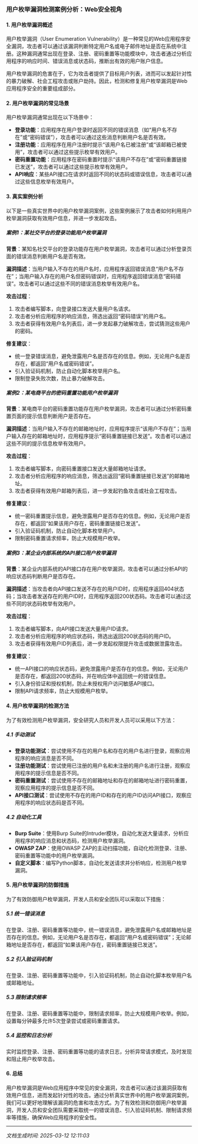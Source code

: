 ### 用户枚举漏洞检测案例分析：Web安全视角

#### 1. 用户枚举漏洞概述
用户枚举漏洞（User Enumeration Vulnerability）是一种常见的Web应用程序安全漏洞，攻击者可以通过该漏洞判断特定用户名或电子邮件地址是否在系统中注册。这种漏洞通常出现在登录、注册、密码重置等功能模块中，攻击者通过分析应用程序的响应时间、错误消息或状态码，推断出有效的用户账户信息。

用户枚举漏洞的危害在于，它为攻击者提供了目标用户列表，进而可以发起针对性的暴力破解、社会工程攻击或账户劫持。因此，检测和修复用户枚举漏洞是Web应用程序安全的重要组成部分。

#### 2. 用户枚举漏洞的常见场景
用户枚举漏洞通常出现在以下场景中：
- **登录功能**：应用程序在用户登录时返回不同的错误消息（如“用户名不存在”或“密码错误”），攻击者可以通过这些消息判断用户名是否有效。
- **注册功能**：应用程序在用户注册时提示“该用户名已被注册”或“该邮箱已被使用”，攻击者可以通过这些提示枚举有效用户。
- **密码重置功能**：应用程序在密码重置时提示“该用户不存在”或“密码重置链接已发送”，攻击者可以通过这些提示枚举有效用户。
- **API响应**：某些API接口在请求时返回不同的状态码或错误信息，攻击者可以通过这些信息枚举有效用户。

#### 3. 真实案例分析
以下是一些真实世界中的用户枚举漏洞案例，这些案例展示了攻击者如何利用用户枚举漏洞获取有效用户信息，并进一步发起攻击。

##### 案例1：某社交平台的登录功能用户枚举漏洞
**背景**：某知名社交平台的登录功能存在用户枚举漏洞，攻击者可以通过分析登录页面的错误消息判断用户名是否有效。

**漏洞描述**：当用户输入不存在的用户名时，应用程序返回错误消息“用户名不存在”；当用户输入存在的用户名但密码错误时，应用程序返回错误消息“密码错误”。攻击者可以通过这些不同的错误消息枚举有效用户名。

**攻击过程**：
1. 攻击者编写脚本，向登录接口发送大量用户名请求。
2. 攻击者分析应用程序的响应消息，筛选出返回“密码错误”的用户名。
3. 攻击者获得有效用户名列表后，进一步发起暴力破解攻击，尝试猜测这些用户的密码。

**修复建议**：
- 统一登录错误消息，避免泄露用户名是否存在的信息。例如，无论用户名是否存在，都返回“用户名或密码错误”。
- 引入验证码机制，防止自动化脚本枚举用户名。
- 限制登录失败次数，防止暴力破解攻击。

##### 案例2：某电商平台的密码重置功能用户枚举漏洞
**背景**：某电商平台的密码重置功能存在用户枚举漏洞，攻击者可以通过分析密码重置页面的提示信息判断用户是否存在。

**漏洞描述**：当用户输入不存在的邮箱地址时，应用程序提示“该用户不存在”；当用户输入存在的邮箱地址时，应用程序提示“密码重置链接已发送”。攻击者可以通过这些不同的提示信息枚举有效用户。

**攻击过程**：
1. 攻击者编写脚本，向密码重置接口发送大量邮箱地址请求。
2. 攻击者分析应用程序的响应消息，筛选出返回“密码重置链接已发送”的邮箱地址。
3. 攻击者获得有效用户邮箱列表后，进一步发起钓鱼攻击或社会工程攻击。

**修复建议**：
- 统一密码重置提示信息，避免泄露用户是否存在的信息。例如，无论用户是否存在，都返回“如果该用户存在，密码重置链接已发送”。
- 引入验证码机制，防止自动化脚本枚举用户。
- 限制密码重置请求频率，防止大规模用户枚举。

##### 案例3：某企业内部系统的API接口用户枚举漏洞
**背景**：某企业内部系统的API接口存在用户枚举漏洞，攻击者可以通过分析API的响应状态码判断用户是否存在。

**漏洞描述**：当攻击者向API接口发送不存在的用户ID时，应用程序返回404状态码；当攻击者发送存在的用户ID时，应用程序返回200状态码。攻击者可以通过这些不同的状态码枚举有效用户。

**攻击过程**：
1. 攻击者编写脚本，向API接口发送大量用户ID请求。
2. 攻击者分析应用程序的响应状态码，筛选出返回200状态码的用户ID。
3. 攻击者获得有效用户ID列表后，进一步发起权限提升攻击或数据泄露攻击。

**修复建议**：
- 统一API接口的响应状态码，避免泄露用户是否存在的信息。例如，无论用户是否存在，都返回200状态码，并在响应体中返回统一的错误信息。
- 引入身份验证和授权机制，防止未授权用户访问敏感API接口。
- 限制API请求频率，防止大规模用户枚举。

#### 4. 用户枚举漏洞的检测方法
为了有效检测用户枚举漏洞，安全研究人员和开发人员可以采用以下方法：

##### 4.1 手动测试
- **登录功能测试**：尝试使用不存在的用户名和存在的用户名进行登录，观察应用程序的响应消息是否不同。
- **注册功能测试**：尝试使用已注册的用户名和未注册的用户名进行注册，观察应用程序的提示信息是否不同。
- **密码重置测试**：尝试使用不存在的邮箱地址和存在的邮箱地址进行密码重置，观察应用程序的提示信息是否不同。
- **API接口测试**：尝试使用不存在的用户ID和存在的用户ID访问API接口，观察应用程序的响应状态码是否不同。

##### 4.2 自动化工具
- **Burp Suite**：使用Burp Suite的Intruder模块，自动化发送大量请求，分析应用程序的响应消息和状态码，检测用户枚举漏洞。
- **OWASP ZAP**：使用OWASP ZAP的主动扫描功能，自动化检测登录、注册、密码重置等功能中的用户枚举漏洞。
- **自定义脚本**：编写Python脚本，自动化发送请求并分析响应，检测用户枚举漏洞。

#### 5. 用户枚举漏洞的防御措施
为了有效防御用户枚举漏洞，开发人员和安全团队可以采取以下措施：

##### 5.1 统一错误消息
在登录、注册、密码重置等功能中，统一错误消息，避免泄露用户名或邮箱地址是否存在的信息。例如，无论用户名是否存在，都返回“用户名或密码错误”；无论邮箱地址是否存在，都返回“如果该用户存在，密码重置链接已发送”。

##### 5.2 引入验证码机制
在登录、注册、密码重置等功能中，引入验证码机制，防止自动化脚本枚举用户名或邮箱地址。

##### 5.3 限制请求频率
在登录、注册、密码重置等功能中，限制请求频率，防止大规模用户枚举。例如，设置每分钟最多允许5次登录尝试或密码重置请求。

##### 5.4 监控和日志分析
实时监控登录、注册、密码重置等功能的请求日志，分析异常请求模式，及时发现和阻止用户枚举攻击。

#### 6. 总结
用户枚举漏洞是Web应用程序中常见的安全漏洞，攻击者可以通过该漏洞获取有效用户信息，进而发起针对性的攻击。通过分析真实世界中的用户枚举漏洞案例，我们可以更好地理解该漏洞的危害和攻击方式。为了有效检测和防御用户枚举漏洞，开发人员和安全团队需要采取统一的错误消息、引入验证码机制、限制请求频率等措施，确保Web应用程序的安全性。

---

*文档生成时间: 2025-03-12 12:11:03*



















